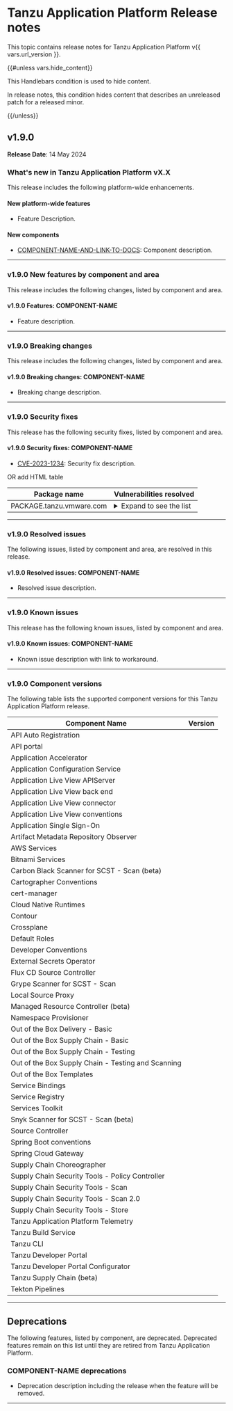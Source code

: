 # Tanzu Application Platform Release notes 
 
This topic contains release notes for Tanzu Application Platform v{{ vars.url_version }}. 
 
{{#unless vars.hide_content}} 
 
This Handlebars condition is used to hide content. 
 
In release notes, this condition hides content that describes an unreleased patch for a released minor. 
 
{{/unless}} 
 
 
## <a id='1-9-0'></a> v1.9.0 
 
**Release Date**: 14 May 2024 
 
### <a id='1-9-0-whats-new'></a> What's new in Tanzu Application Platform vX.X

This release includes the following platform-wide enhancements.
 
#### <a id='1-9-0-new-platform-features'></a> New platform-wide features
 
- Feature Description.
 
#### <a id='1-9-0-new-components'></a> New components
 
- [COMPONENT-NAME-AND-LINK-TO-DOCS](): Component description.
 
---
 
### <a id='1-9-0-new-features'></a> v1.9.0 New features by component and area
 
This release includes the following changes, listed by component and area. 
 
#### <a id='1-9-0-COMPONENT-NAME'></a> v1.9.0 Features: COMPONENT-NAME
 
- Feature description.
 
---
 
### <a id='1-9-0-breaking-changes'></a> v1.9.0 Breaking changes 
 
This release includes the following changes, listed by component and area. 
 
#### <a id='1-9-0-COMPONENT-NAME-bc'></a> v1.9.0 Breaking changes: COMPONENT-NAME
 
- Breaking change description.
 
---
 
### <a id='1-9-0-security-fixes'></a> v1.9.0 Security fixes 
 
This release has the following security fixes, listed by component and area. 
 
#### <a id='1-9-0-COMPONENT-NAME-fixes'></a> v1.9.0 Security fixes: COMPONENT-NAME
 
- [CVE-2023-1234](https://nvd.nist.gov/vuln/detail/CVE-2023-1234): Security fix description.
 
OR add HTML table  
 
<table>
<thead>
<tr>
<th>Package name</th>
<th>Vulnerabilities resolved</th>
</tr>
</thead>
<tbody>
<tr>
<td>PACKAGE.tanzu.vmware.com</td>
<td><details><summary>Expand to see the list</summary><ul>
<li><a href="https://github.com/advisories/GHSA-xxxx-xxxx-xxxx">GHSA-xxxx-xxxx-xxxx</a></li>
<li><a href="https://nvd.nist.gov/vuln/detail/CVE-2023-12345">CVE-2023-12345</a></li>
</ul></details></td>
</tr>
</tbody>
</table>
 
---
 
### <a id='1-9-0-resolved-issues'></a> v1.9.0 Resolved issues 
 
The following issues, listed by component and area, are resolved in this release. 
 
#### <a id='1-9-0-COMPONENT-NAME-ri'></a> v1.9.0 Resolved issues: COMPONENT-NAME
 
- Resolved issue description.
 
---
 
### <a id='1-9-0-known-issues'></a> v1.9.0 Known issues 
 
This release has the following known issues, listed by component and area. 
 
#### <a id='1-9-0-COMPONENT-NAME-ki'></a> v1.9.0 Known issues: COMPONENT-NAME
 
- Known issue description with link to workaround.

---
 
### <a id='1-9-0-components'></a> v1.9.0 Component versions
 
The following table lists the supported component versions for this Tanzu Application Platform release.
 
| Component Name                                     | Version |
| -------------------------------------------------- | ------- |
| API Auto Registration                              |         |
| API portal                                         |         |
| Application Accelerator                            |         |
| Application Configuration Service                  |         |
| Application Live View APIServer                    |         |
| Application Live View back end                     |         |
| Application Live View connector                    |         |
| Application Live View conventions                  |         |
| Application Single Sign-On                         |         |
| Artifact Metadata Repository Observer              |         |
| AWS Services                                       |         |
| Bitnami Services                                   |         |
| Carbon Black Scanner for SCST - Scan (beta)        |         |
| Cartographer Conventions                           |         |
| cert-manager                                       |         |
| Cloud Native Runtimes                              |         |
| Contour                                            |         |
| Crossplane                                         |         |
| Default Roles                                      |         |
| Developer Conventions                              |         |
| External Secrets Operator                          |         |
| Flux CD Source Controller                          |         |
| Grype Scanner for SCST - Scan                      |         |
| Local Source Proxy                                 |         |
| Managed Resource Controller (beta)                 |         | 
| Namespace Provisioner                              |         |
| Out of the Box Delivery - Basic                    |         |
| Out of the Box Supply Chain - Basic                |         |
| Out of the Box Supply Chain - Testing              |         |
| Out of the Box Supply Chain - Testing and Scanning |         |
| Out of the Box Templates                           |         |
| Service Bindings                                   |         |
| Service Registry                                   |         |
| Services Toolkit                                   |         |
| Snyk Scanner for SCST - Scan (beta)                |         |
| Source Controller                                  |         |
| Spring Boot conventions                            |         |
| Spring Cloud Gateway                               |         |
| Supply Chain Choreographer                         |         |
| Supply Chain Security Tools - Policy Controller    |         |
| Supply Chain Security Tools - Scan                 |         |
| Supply Chain Security Tools - Scan 2.0             |         |
| Supply Chain Security Tools - Store                |         |
| Tanzu Application Platform Telemetry               |         |
| Tanzu Build Service                                |         |
| Tanzu CLI                                          |         |
| Tanzu Developer Portal                             |         |
| Tanzu Developer Portal Configurator                |         |
| Tanzu Supply Chain (beta)                          |         |
| Tekton Pipelines                                   |         |
 
---  
 
## <a id='deprecations'></a> Deprecations 
 
The following features, listed by component, are deprecated. 
Deprecated features remain on this list until they are retired from Tanzu Application Platform. 
 
### <a id='COMPONENT-NAME-deprecations'></a> COMPONENT-NAME deprecations
 
- Deprecation description including the release when the feature will be removed.
 
---
